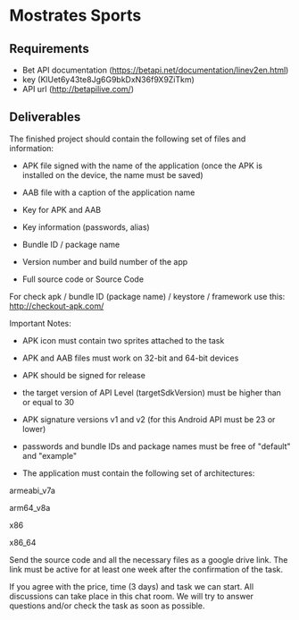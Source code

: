 # Mostrates Sports

## Requirements
- Bet API documentation (https://betapi.net/documentation/linev2en.html)
- key (KlUet6y43te8Jg6G9bkDxN36f9X9ZiTkm)
- API url (http://betapilive.com/)

## Deliverables

The finished project should contain the following set of files and information:

- APK file signed with the name of the application (once the APK is installed on the device, the name must be saved)

- AAB file with a caption of the application name

- Key for APK and AAB

- Key information (passwords, alias)

- Bundle ID / package name

- Version number and build number of the app

- Full source code or Source Code

For check apk / bundle ID (package name) / keystore / framework use this: http://checkout-apk.com/

Important Notes:

- APK icon must contain two sprites attached to the task

- APK and AAB files must work on 32-bit and 64-bit devices

- APK should be signed for release

- the target version of API Level (targetSdkVersion) must be higher than or equal to 30

- APK signature versions v1 and v2 (for this Android API must be 23 or lower)

- passwords and bundle IDs and package names must be free of "default" and "example"

- The application must contain the following set of architectures:

armeabi_v7a

arm64_v8a

x86

x86_64

Send the source code and all the necessary files as a google drive link. The link must be active for at least one week after the confirmation of the task.

If you agree with the price, time (3 days) and task we can start. All discussions can take place in this chat room. We will try to answer questions and/or check the task as soon as possible.